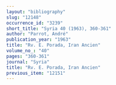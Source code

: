 ```yaml
---
layout: "bibliography"
slug: "12148"
occurrence_id: "3239"
short_title: "Syria 40 (1963), 360-361"
author: "Parrot, André"
publication_year: "1963"
title: "Rv. E. Porada, Iran Ancien"
volume_no_: "40"
pages: "360-361"
journal: "Syria"
title: "Rv. E. Porada, Iran Ancien"
previous_item: "12151"
---
```

